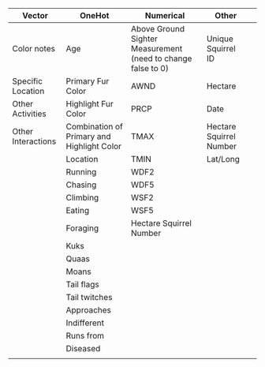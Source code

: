 | Vector             | OneHot                                     | Numerical                                                     | Other                   |   |
|--------------------|--------------------------------------------|---------------------------------------------------------------|-------------------------|---|
| Color notes        | Age                                        | Above Ground Sighter Measurement  (need to change false to 0) | Unique Squirrel ID      |   |
| Specific Location  | Primary Fur Color                          | AWND                                                          | Hectare                 |   |
| Other Activities   | Highlight Fur Color                        | PRCP                                                          | Date                    |   |
| Other Interactions | Combination of Primary and Highlight Color | TMAX                                                          | Hectare Squirrel Number |   |
|                    | Location                                   | TMIN                                                          | Lat/Long                |   |
|                    | Running                                    | WDF2                                                          |                         |   |
|                    | Chasing                                    | WDF5                                                          |                         |   |
|                    | Climbing                                   | WSF2                                                          |                         |   |
|                    | Eating                                     | WSF5                                                          |                         |   |
|                    | Foraging                                   | Hectare Squirrel Number                                       |                         |   |
|                    | Kuks                                       |                                                               |                         |   |
|                    | Quaas                                      |                                                               |                         |   |
|                    | Moans                                      |                                                               |                         |   |
|                    | Tail flags                                 |                                                               |                         |   |
|                    | Tail twitches                              |                                                               |                         |   |
|                    | Approaches                                 |                                                               |                         |   |
|                    | Indifferent                                |                                                               |                         |   |
|                    | Runs from                                  |                                                               |                         |   |
|                    | Diseased                                   |                                                               |                         |   |
|                    |                                            |                                                               |                         |   |